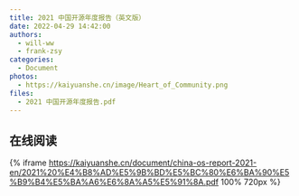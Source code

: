 ```yaml
---
title: 2021 中国开源年度报告（英文版）
date: 2022-04-29 14:42:00
authors:
  - will-ww
  - frank-zsy
categories:
  - Document
photos:
  - https://kaiyuanshe.cn/image/Heart_of_Community.png
files:
  - 2021 中国开源年度报告.pdf
---
```


## 在线阅读

{% iframe https://kaiyuanshe.cn/document/china-os-report-2021-en/2021%20%E4%B8%AD%E5%9B%BD%E5%BC%80%E6%BA%90%E5%B9%B4%E5%BA%A6%E6%8A%A5%E5%91%8A.pdf 100% 720px %}
